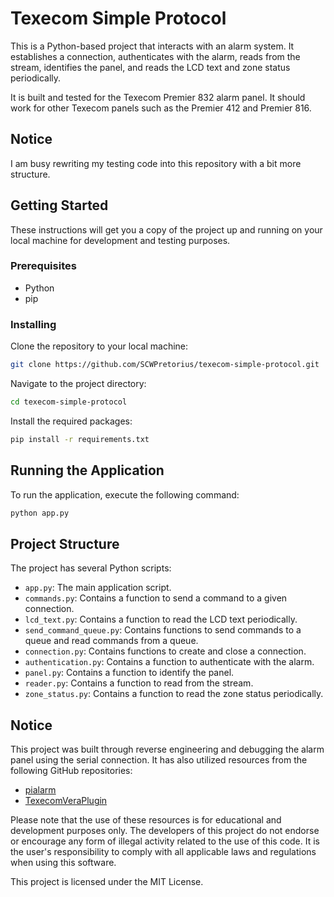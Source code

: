 # Texecom Simple Protocol

This is a Python-based project that interacts with an alarm system. It establishes a connection, 
authenticates with the alarm, reads from the stream, identifies the panel, and reads the LCD text and zone status periodically.

It is built and tested for the Texecom Premier 832 alarm panel. It should work for other Texecom panels such as the Premier 412 and Premier 816.

## Notice
I am busy rewriting my testing code into this repository with a bit more structure.

## Getting Started

These instructions will get you a copy of the project up and running on your local machine for development and testing purposes.

### Prerequisites

- Python
- pip

### Installing

Clone the repository to your local machine:

```bash
git clone https://github.com/SCWPretorius/texecom-simple-protocol.git
```

Navigate to the project directory:

```bash
cd texecom-simple-protocol
```

Install the required packages:

```bash
pip install -r requirements.txt
```

## Running the Application

To run the application, execute the following command:

```bash
python app.py
```

## Project Structure

The project has several Python scripts:

- `app.py`: The main application script.
- `commands.py`: Contains a function to send a command to a given connection.
- `lcd_text.py`: Contains a function to read the LCD text periodically.
- `send_command_queue.py`: Contains functions to send commands to a queue and read commands from a queue.
- `connection.py`: Contains functions to create and close a connection.
- `authentication.py`: Contains a function to authenticate with the alarm.
- `panel.py`: Contains a function to identify the panel.
- `reader.py`: Contains a function to read from the stream.
- `zone_status.py`: Contains a function to read the zone status periodically.

##  Notice

This project was built through reverse engineering and debugging the alarm panel using the serial connection. 
It has also utilized resources from the following GitHub repositories:

- [pialarm](https://github.com/shuckc/pialarm/blob/master/protocol/wintex-protocol.md)
- [TexecomVeraPlugin](https://github.com/Samyoue/TexecomVeraPlugin/blob/master/L_Texecom.lua)

Please note that the use of these resources is for educational and development purposes only. 
The developers of this project do not endorse or encourage any form of illegal activity related to the use of this code. 
It is the user's responsibility to comply with all applicable laws and regulations when using this software.

This project is licensed under the MIT License.
